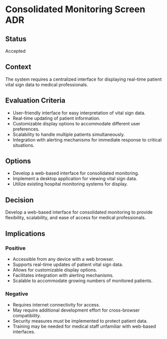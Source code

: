 # Consolidated Monitoring Screen ADR

## Status

Accepted

## Context

The system requires a centralized interface for displaying real-time patient vital sign data to medical professionals.

## Evaluation Criteria

- User-friendly interface for easy interpretation of vital sign data.
- Real-time updating of patient information.
- Customizable display options to accommodate different user preferences.
- Scalability to handle multiple patients simultaneously.
- Integration with alerting mechanisms for immediate response to critical situations.

## Options

- Develop a web-based interface for consolidated monitoring.
- Implement a desktop application for viewing vital sign data.
- Utilize existing hospital monitoring systems for display.

## Decision

Develop a web-based interface for consolidated monitoring to provide flexibility, scalability, and ease of access for medical professionals.

## Implications

### Positive

- Accessible from any device with a web browser.
- Supports real-time updates of patient vital sign data.
- Allows for customizable display options.
- Facilitates integration with alerting mechanisms.
- Scalable to accommodate growing numbers of monitored patients.

### Negative

- Requires internet connectivity for access.
- May require additional development effort for cross-browser compatibility.
- Security measures must be implemented to protect patient data.
- Training may be needed for medical staff unfamiliar with web-based interfaces.
